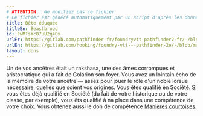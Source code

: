 ```yaml
---
# ATTENTION : Ne modifiez pas ce fichier
# Ce fichier est généré automatiquement par un script d'après les données du module Foundry VTT officiel et de sa traduction
title: Bête éduquée
titleEn: Beastbrood
id: FwMTsYc87uU2q4Ox
urlFr: https://gitlab.com/pathfinder-fr/foundryvtt-pathfinder2-fr/-/blob/master/data/feats/FwMTsYc87uU2q4Ox.htm
urlEn: https://gitlab.com/hooking/foundry-vtt---pathfinder-2e/-/blob/master/packs/data/feats.db/beastbrood.json
layout: dons
---
```

Un de vos ancêtres était un rakshasa, une des âmes corrompues et aristocratique qui a fait de Golarion son foyer. Vous avez un lointain écho de la mémoire de votre ancêtre — assez pour jouer le rôle d'un noble lorsue nécessaire, quelles que soient vos origines. Vous êtes qualifié en Société. Si vous êtes déjà qualifié en Société (du fait de votre historique ou de votre classe, par exemple), vous êts qualifié à na place dans une compétence de votre choix. Vous obtenez aussi le don de compétence [Manières courtoises](manières-courtoises.md).
